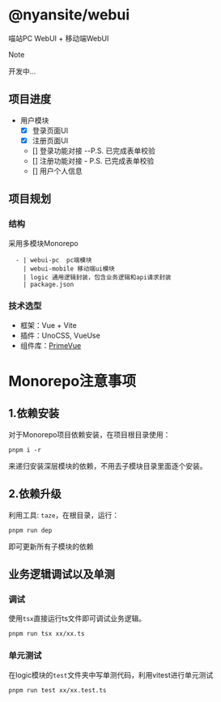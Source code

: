 # @nyansite/webui

喵站PC WebUI + 移动端WebUI

> [!NOTE]
> 开发中...

## 项目进度

- 用户模块
  - [x] 登录页面UI
  - [x] 注册页面UI
  - [] 登录功能对接 --P.S. 已完成表单校验
  - [] 注册功能对接 - P.S. 已完成表单校验
  - [] 用户个人信息


## 项目规划

### 结构

采用多模块Monorepo

```
  - | webui-pc  pc端模块
    | webui-mobile 移动端ui模块
    | logic 通用逻辑封装，包含业务逻辑和api请求封装
    | package.json
```

### 技术选型

- 框架：Vue + Vite
- 插件：UnoCSS, VueUse
- 组件库：[PrimeVue](https://github.com/primefaces/primevue)

# Monorepo注意事项

## 1.依赖安装

对于Monorepo项目依赖安装，在项目根目录使用：

```shell
pnpm i -r
```

来递归安装深层模块的依赖，不用去子模块目录里面逐个安装。

## 2.依赖升级

利用工具: `taze`，在根目录，运行：

```shell
pnpm run dep
```

即可更新所有子模块的依赖

## 业务逻辑调试以及单测

### 调试

使用`tsx`直接运行ts文件即可调试业务逻辑。

```shell
pnpm run tsx xx/xx.ts
```

### 单元测试

在logic模块的`test`文件夹中写单测代码，利用vitest进行单元测试

```shell
pnpm run test xx/xx.test.ts
```
